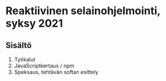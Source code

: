 # Reaktiivinen selainohjelmointi, syksy 2021

## Sisältö

1. Työkalut
2. JavaScriptkertaus / npm
3. Speksaus, tehtävän softan esittely
